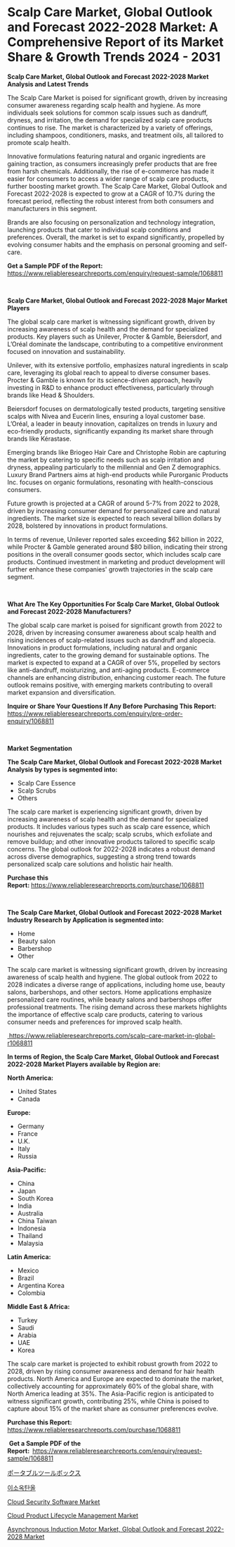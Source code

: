 <p><h1>Scalp Care Market, Global Outlook and Forecast 2022-2028 Market: A Comprehensive Report of its Market Share & Growth Trends 2024 - 2031</h1></p><p><strong>Scalp Care Market, Global Outlook and Forecast 2022-2028 Market Analysis and Latest Trends</strong></p>
<p><p>The Scalp Care Market is poised for significant growth, driven by increasing consumer awareness regarding scalp health and hygiene. As more individuals seek solutions for common scalp issues such as dandruff, dryness, and irritation, the demand for specialized scalp care products continues to rise. The market is characterized by a variety of offerings, including shampoos, conditioners, masks, and treatment oils, all tailored to promote scalp health.</p><p>Innovative formulations featuring natural and organic ingredients are gaining traction, as consumers increasingly prefer products that are free from harsh chemicals. Additionally, the rise of e-commerce has made it easier for consumers to access a wider range of scalp care products, further boosting market growth. The Scalp Care Market, Global Outlook and Forecast 2022-2028 is expected to grow at a CAGR of 10.7% during the forecast period, reflecting the robust interest from both consumers and manufacturers in this segment. </p><p>Brands are also focusing on personalization and technology integration, launching products that cater to individual scalp conditions and preferences. Overall, the market is set to expand significantly, propelled by evolving consumer habits and the emphasis on personal grooming and self-care.</p></p>
<p><strong>Get a Sample PDF of the Report:&nbsp;</strong> <a href="https://www.reliableresearchreports.com/enquiry/request-sample/1068811">https://www.reliableresearchreports.com/enquiry/request-sample/1068811</a></p>
<p>&nbsp;</p>
<p><strong>Scalp Care Market, Global Outlook and Forecast 2022-2028 Major Market Players</strong></p>
<p><p>The global scalp care market is witnessing significant growth, driven by increasing awareness of scalp health and the demand for specialized products. Key players such as Unilever, Procter & Gamble, Beiersdorf, and L’Oréal dominate the landscape, contributing to a competitive environment focused on innovation and sustainability.</p><p>Unilever, with its extensive portfolio, emphasizes natural ingredients in scalp care, leveraging its global reach to appeal to diverse consumer bases. Procter & Gamble is known for its science-driven approach, heavily investing in R&D to enhance product effectiveness, particularly through brands like Head & Shoulders.</p><p>Beiersdorf focuses on dermatologically tested products, targeting sensitive scalps with Nivea and Eucerin lines, ensuring a loyal customer base. L’Oréal, a leader in beauty innovation, capitalizes on trends in luxury and eco-friendly products, significantly expanding its market share through brands like Kérastase.</p><p>Emerging brands like Briogeo Hair Care and Christophe Robin are capturing the market by catering to specific needs such as scalp irritation and dryness, appealing particularly to the millennial and Gen Z demographics. Luxury Brand Partners aims at high-end products while Purorganic Products Inc. focuses on organic formulations, resonating with health-conscious consumers.</p><p>Future growth is projected at a CAGR of around 5-7% from 2022 to 2028, driven by increasing consumer demand for personalized care and natural ingredients. The market size is expected to reach several billion dollars by 2028, bolstered by innovations in product formulations.</p><p>In terms of revenue, Unilever reported sales exceeding $62 billion in 2022, while Procter & Gamble generated around $80 billion, indicating their strong positions in the overall consumer goods sector, which includes scalp care products. Continued investment in marketing and product development will further enhance these companies' growth trajectories in the scalp care segment.</p></p>
<p>&nbsp;</p>
<p><strong>What Are The Key Opportunities For Scalp Care Market, Global Outlook and Forecast 2022-2028 Manufacturers?</strong></p>
<p><p>The global scalp care market is poised for significant growth from 2022 to 2028, driven by increasing consumer awareness about scalp health and rising incidences of scalp-related issues such as dandruff and alopecia. Innovations in product formulations, including natural and organic ingredients, cater to the growing demand for sustainable options. The market is expected to expand at a CAGR of over 5%, propelled by sectors like anti-dandruff, moisturizing, and anti-aging products. E-commerce channels are enhancing distribution, enhancing customer reach. The future outlook remains positive, with emerging markets contributing to overall market expansion and diversification.</p></p>
<p><strong>Inquire or Share Your Questions If Any Before Purchasing This Report:</strong> <a href="https://www.reliableresearchreports.com/enquiry/pre-order-enquiry/1068811">https://www.reliableresearchreports.com/enquiry/pre-order-enquiry/1068811</a></p>
<p>&nbsp;</p>
<p><strong>Market Segmentation</strong></p>
<p><strong>The Scalp Care Market, Global Outlook and Forecast 2022-2028 Market Analysis by types is segmented into:</strong></p>
<p><ul><li>Scalp Care Essence</li><li>Scalp Scrubs</li><li>Others</li></ul></p>
<p><p>The scalp care market is experiencing significant growth, driven by increasing awareness of scalp health and the demand for specialized products. It includes various types such as scalp care essence, which nourishes and rejuvenates the scalp; scalp scrubs, which exfoliate and remove buildup; and other innovative products tailored to specific scalp concerns. The global outlook for 2022-2028 indicates a robust demand across diverse demographics, suggesting a strong trend towards personalized scalp care solutions and holistic hair health.</p></p>
<p><strong>Purchase this Report:&nbsp;</strong><a href="https://www.reliableresearchreports.com/purchase/1068811">https://www.reliableresearchreports.com/purchase/1068811</a></p>
<p>&nbsp;</p>
<p><strong>The Scalp Care Market, Global Outlook and Forecast 2022-2028 Market Industry Research by Application is segmented into:</strong></p>
<p><ul><li>Home</li><li>Beauty salon</li><li>Barbershop</li><li>Other</li></ul></p>
<p><p>The scalp care market is witnessing significant growth, driven by increasing awareness of scalp health and hygiene. The global outlook from 2022 to 2028 indicates a diverse range of applications, including home use, beauty salons, barbershops, and other sectors. Home applications emphasize personalized care routines, while beauty salons and barbershops offer professional treatments. The rising demand across these markets highlights the importance of effective scalp care products, catering to various consumer needs and preferences for improved scalp health.</p></p>
<p><a href="https://www.reliableresearchreports.com/scalp-care-market-in-global-r1068811">&nbsp;https://www.reliableresearchreports.com/scalp-care-market-in-global-r1068811</a></p>
<p><strong>In terms of Region, the Scalp Care Market, Global Outlook and Forecast 2022-2028 Market Players available by Region are:</strong></p>
<p>
    <p> <strong> North America: </strong>
        <ul>
            <li>United States</li>
            <li>Canada</li>
        </ul>
        </p> 
    <p> <strong> Europe: </strong>
        <ul>
            <li>Germany</li>
            <li>France</li>
            <li>U.K.</li>
            <li>Italy</li>
            <li>Russia</li>
        </ul>
        </p> 
    <p> <strong> Asia-Pacific: </strong>
        <ul>
            <li>China</li>
            <li>Japan</li>
            <li>South Korea</li>
            <li>India</li>
            <li>Australia</li>
            <li>China Taiwan</li>
            <li>Indonesia</li>
            <li>Thailand</li>
            <li>Malaysia</li>
        </ul>
        </p> 
    <p> <strong> Latin America: </strong>
        <ul>
            <li>Mexico</li>
            <li>Brazil</li>
            <li>Argentina Korea</li>
            <li>Colombia</li>
        </ul>
        </p> 
    <p> <strong> Middle East & Africa: </strong>
        <ul>
            <li>Turkey</li>
            <li>Saudi</li>
            <li>Arabia</li>
            <li>UAE</li>
            <li>Korea</li>
        </ul>
    </p>
    </p>
<p><p>The scalp care market is projected to exhibit robust growth from 2022 to 2028, driven by rising consumer awareness and demand for hair health products. North America and Europe are expected to dominate the market, collectively accounting for approximately 60% of the global share, with North America leading at 35%. The Asia-Pacific region is anticipated to witness significant growth, contributing 25%, while China is poised to capture about 15% of the market share as consumer preferences evolve.</p></p>
<p><strong>Purchase this Report: </strong><a href="https://www.reliableresearchreports.com/purchase/1068811">https://www.reliableresearchreports.com/purchase/1068811</a></p>
<p>&nbsp;<strong>Get a Sample PDF of the Report:&nbsp;&nbsp;</strong><a href="https://www.reliableresearchreports.com/enquiry/request-sample/1068811">https://www.reliableresearchreports.com/enquiry/request-sample/1068811</a></p>
<p><strong></strong></p>
<p><p><a href="https://medium.com/@ismaelblick2023/%E3%83%9D%E3%83%BC%E3%82%BF%E3%83%96%E3%83%AB%E3%83%84%E3%83%BC%E3%83%AB%E3%83%9C%E3%83%83%E3%82%AF%E3%82%B9%E5%B8%82%E5%A0%B4-2024%E5%B9%B4%E3%81%8B%E3%82%892031%E5%B9%B4%E3%81%BE%E3%81%A7%E3%81%AE%E6%A5%AD%E7%95%8C%E5%8B%95%E5%90%91%E3%81%A8%E4%BA%88%E6%B8%AC-7d1e87b9fd0a">ポータブルツールボックス</a></p><p><a href="https://medium.com/@deangaylotyrd8909867/%EA%B8%80%EB%A1%9C%EB%B2%8C-%EC%9D%B4%EC%86%8C%EC%98%A5%ED%83%84-%EC%8B%9C%EC%9E%A5%EC%9D%98-%EC%8B%9C%EC%9E%A5-%EB%8F%99%ED%96%A5-%EC%A0%84%EB%A7%9D-%EB%B0%8F-%EB%B6%84%EC%84%9D-2024-2031-80370d50dbcf">이소옥탄올</a></p><p><a href="https://www.linkedin.com/pulse/cloud-security-software-market-research-report-exploring-size-an8zc?trackingId=Bsb1Cq4PQiWT1nEiz2R5jw%3D%3D">Cloud Security Software Market</a></p><p><a href="https://www.linkedin.com/pulse/cloud-product-lifecycle-management-market-trends-detailed-study-mhwec?trackingId=hBLoS%2BytQo2ZuVpO4m4A0w%3D%3D">Cloud Product Lifecycle Management Market</a></p><p><a href="https://github.com/ashepherd82/Market-Research-Report-List-6/blob/main/asynchronous-induction-motor-market-global-outlook-and-forecast-2022-2028-market.md">Asynchronous Induction Motor Market, Global Outlook and Forecast 2022-2028 Market</a></p></p>